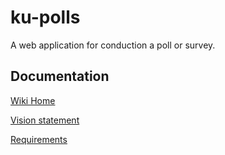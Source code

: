 # ku-polls
A web application for conduction a poll or survey. 
## Documentation
[Wiki Home](https://github.com/NarawishS/ku-polls/wiki)

[Vision statement](https://github.com/NarawishS/ku-polls/wiki/Vision-Statement)

[Requirements](https://github.com/NarawishS/ku-polls/wiki/Requirements)

